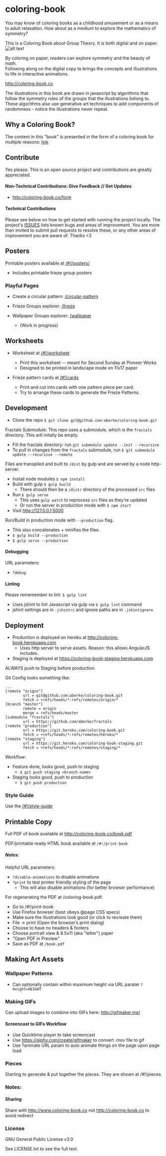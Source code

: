 # coloring-book

You may know of coloring books as a childhood amusement or as a means to adult relaxation. How about as a medium to explore the mathematics of symmetry?

This is a Coloring Book about Group Theory.  It is both digital and on paper.
![alt text](src/assets/img/cn/c9.png?raw=true "cn shape")

By coloring on paper, readers can explore symmetry and the beauty of math.  
Following along on the digital copy to brings the concepts and illustrations to life in interactive animations.

http://coloring-book.co

The illustrations in this book are drawn in javascript by algorithms that follow the symmetry rules of the groups that the illustrations belong to. These algorithms also use generative art techniques to add components of randomness - notice the illustrations never repeat.


## Why a Coloring Book?

The content in this "book" is presented in the form of a coloring book for multiple reasons: [link](https://docs.google.com/document/d/1G8_m8-pwwpQ8AMAWEnYDEEn6rdC7crGaKBcHETBa_F0/edit?usp=sharing)


## Contribute

Yes please.
This is an open source project and contributions are greatly appreciated.


#### Non-Technical Contributions: Give Feedback // Get Updates

- http://coloring-book.co/form


#### Technical Contributions

Please see below on how to get started with running the project locally. The project's [ISSUES](https://github.com/aberke/coloring-book/issues) lists known bugs and areas of improvement.  You are more than invited to submit pull requests to resolve these, or any other areas of improvement you are aware of.
Thanks <3


## Posters

Printable posters available at <a href="http://www.coloring-book.co/#!/posters/">/#!/posters/</a>
- Includes printable frieze group posters


### Playful Pages

- Create a circular pattern: [/circular-pattern](http://www.coloring-book.co/circular-pattern)

- Frieze Groups explorer: [/frieze](http://www.coloring-book.co/frieze)

- Wallpaper Groups explorer: [/wallpaper](http://www.coloring-book.co/#!/wallpaper)
  - (Work in progress)


## Worksheets

- Worksheet at <a href="http://www.coloring-book.co/#!/worksheet">/#!/worksheet</a>
	- Print this worksheet -- meant for Second Sunday at Pioneer Works
	- Designed to be printed in landscape mode on 11x17 paper
	
- Frieze pattern cards at <a href="http://www.coloring-book.co/#!/cards/">/#!/cards</a>
	- Print and cut into cards with one pattern piece per card.
	- Try to arrange these cards to generate the Frieze Patterns.



## Development

- Clone the repo `$ git clone git@github.com:aberke/coloring-book.git`

Fractals Submodule:
This repo uses a submodule, which is the `fractals` directory.  This will initally be empty.
- Fill the fractals directory: run `git submodule update --init --recursive`
- To pull in changes from the `fractals` submodule, run `$ git submodule update --recursive --remote`

Files are transpiled and built to `/dist` by gulp and are served by a node http-server.

- Install node modules `$ npm install`
- Build with gulp `$ gulp build`
	- There should then be a `/dist/` directory of the processed `src` files
- Run `$ gulp serve`
	- This uses `gulp watch` to reprocess `src` files as they're updated
	- Or run the server in production mode with `$ npm start`
- Visit http://127.0.0.1:5000

Run/Build in production mode with `--production` flag.

- This also concatenates + minifies the files.
- `$ gulp build --production`
- `$ gulp serve --production`


#### Debugging

URL parameters:

- `?debug`


#### Linting

Please rememember to lint: `$ gulp lint`

- Uses jshint to lint Javascript via gulp via `$ gulp lint` command
- jshint settings are in `.jshintrc` and ignore paths are in `.jshintignore`


## Deployment

- Production is deployed on heroku at http://coloring-book.herokuapp.com
	- Uses http server to serve assets.  Reason: this allows AngularJS includes.
- Staging is deployed at https://coloring-book-staging.herokuapp.com

ALWAYS push to Staging before production.

Git Config looks something like:
```
...
[remote "origin"]
        url = git@github.com:aberke/coloring-book.git
        fetch = +refs/heads/*:refs/remotes/origin/*
[branch "master"]
        remote = origin
        merge = refs/heads/master
[submodule "fractals"]
        url = https://github.com/aberke/fractals
[remote "production"]
        url = https://git.heroku.com/coloring-book.git
        fetch = +refs/heads/*:refs/remotes/heroku/*
[remote "staging"]
        url = https://git.heroku.com/coloring-book-staging.git
        fetch = +refs/heads/*:refs/remotes/staging/*
```
Workflow:

- Feature done, looks good, push to staging
	- `$ git push staging <branch-name>`
- Staging looks good, push to production
	- `$ git push production`


### Style Guide

Use the [/#!/style-guide](http://www.coloring-book.co/#!/style-guide)


## Printable Copy

Full PDF of book available at http://coloring-book.co/book.pdf

PDF/printable ready HTML book available at `/#!/print-book`


##### Notes:

Helpful URL parameters:

- `?disable-animations` to disable animations
- `?print` to test printer friendly styling of the page
	- This will also disable animations (for better browser performance)

For regenerating the PDF at /coloring-book.pdf:
- Go to /#!/print-book
- Use Firefox browser (best obeys @page CSS specs)
- Make sure the illustrations look good (or click to recreate them)
- File -> print (Open the browser’s print dialog)
- Choose to have no headers & footers
- Choose portrait view & 8.5x11 (aka "letter") paper
- "Open PDF in Preview"
- Save as PDF at `/book.pdf`


## Making Art Assets

### Wallpaper Patterns

- Can optionally contain within maximum height via URL parater `?height=HEIGHT`

### Making GIFs

Can upload images to combine into GIFs here: http://gifmaker.me/

#### Screencast to GIFs Workflow

- Use Quicktime player to take screencast
- Use https://giphy.com/create/gifmaker to convert .mov file to gif
- Use ?animate URL param to auto animate things on the page upon page load


### Pieces

Starting to generate & put together the pieces.  They are shown at /#!/pieces


### Notes:

#### Sharing

Share with http://www.coloring-book.co not http://coloring-book.co to avoid redirect


### License

GNU General Public License v3.0

See LICENSE.txt to see the full text.
